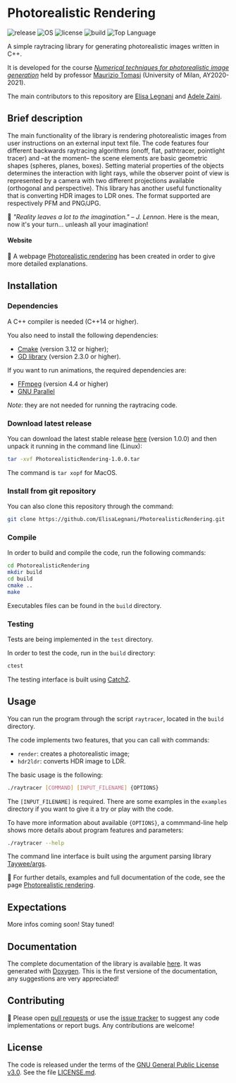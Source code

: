 # Photorealistic Rendering

![release](https://img.shields.io/github/v/release/ElisaLegnani/PhotorealisticRendering)
![OS](https://img.shields.io/badge/OS-Linux%20%7C%20MacOS-yellow)
![license](https://img.shields.io/github/license/ElisaLegnani/PhotorealisticRendering)
![build](https://img.shields.io/github/workflow/status/ElisaLegnani/PhotorealisticRendering/CMake)
![Top Language](https://img.shields.io/github/languages/top/ElisaLegnani/PhotorealisticRendering)


A simple raytracing library for generating photorealistic images written in C++.

It is developed for the course [*Numerical techniques for photorealistic image generation*](https://www.unimi.it/en/education/degree-programme-courses/2021/numerical-tecniques-photorealistic-image-generation) held by professor [Maurizio Tomasi](https://github.com/ziotom78) (University of Milan, AY2020-2021).

The main contributors to this repository are [Elisa Legnani](https://github.com/ElisaLegnani) and [Adele Zaini](https://github.com/adelezaini).

## Brief description

The main functionality of the library is rendering photorealistic images from user instructions on an external input text file. The code features four different backwards raytracing algorithms (onoff, flat, pathtracer, pointlight tracer) and –at the moment– the scene elements are basic geometric shapes (spheres, planes, boxes). Setting material properties of the objects determines the interaction with light rays, while the observer point of view is represented by a camera with two different projections available (orthogonal and perspective).
This library has another useful functionality that is converting HDR images to LDR ones. The format supported are respectively PFM and PNG/JPG.

🌈 *"Reality leaves a lot to the imagination." – J. Lennon*. Here is the mean, now it's your turn... unleash all your imagination!

#### Website 
🔗
A webpage [Photorealistic rendering](https://elisalegnani.github.io/PhotorealisticRendering) has been created in order to give more detailed explanations.


## Installation

### Dependencies

A C++ compiler is needed (C++14 or higher).

You also need to install the following dependencies:
- [Cmake](https://cmake.org/) (version 3.12 or higher);
- [GD library](https://libgd.github.io/) (version 2.3.0 or higher).

If you want to run animations, the required dependencies are:
- [FFmpeg](https://www.ffmpeg.org/) (version 4.4 or higher)
- [GNU Parallel](https://www.gnu.org/software/parallel/)

*Note*: they are not needed for running the raytracing code.

### Download latest release
You can download the latest stable release [here](https://github.com/ElisaLegnani/PhotorealisticRendering/releases/tag/v1.0.0) (version 1.0.0) and then unpack it running in the command line (Linux):

```sh
tar -xvf PhotorealisticRendering-1.0.0.tar
```
The command is ```tar xopf``` for MacOS.

### Install from git repository

You can also clone this repository through the command: 

```sh
git clone https://github.com/ElisaLegnani/PhotorealisticRendering.git
```

### Compile

In order to build and compile the code, run the following commands:

```sh
cd PhotorealisticRendering
mkdir build
cd build
cmake ..
make
```

Executables files can be found in the `build` directory.

### Testing

Tests are being implemented in the `test` directory. 

In order to test the code, run in the `build` directory:

```sh
ctest
```
The testing interface is built using [Catch2](https://github.com/catchorg/Catch2).

## Usage

You can run the program through the script `raytracer`, located in the `build` directory. 

The code implements two features, that you can call with commands:
- `render`: creates a photorealistic image;
- `hdr2ldr`: converts HDR image to LDR.

The basic usage is the following:

```sh
./raytracer [COMMAND] [INPUT_FILENAME] {OPTIONS}

```
The `[INPUT_FILENAME]` is required. There are some examples in the `examples` directory if you want to give it a try or play with the code.

To have more information about available `{OPTIONS}`, a commmand-line help shows more details about program features and parameters:

```sh
./raytracer --help

```

The command line interface is built using the argument parsing library [Taywee/args](https://github.com/Taywee/args).

🔗 For further details, examples and full documentation of the code, see the page [Photorealistic rendering](https://elisalegnani.github.io/PhotorealisticRendering).
  
## Expectations

More infos coming soon! Stay tuned!

## Documentation

The complete documentation of the library is available [here](https://elisalegnani.github.io/PhotorealisticRendering/html/index.html). It was generated with [Doxygen](http://www.doxygen.nl). This is the first versione of the documentation, any suggestions are very appreciated!


## Contributing

🚧 Please open [pull requests](https://github.com/ElisaLegnani/PhotorealisticRendering/pulls) or use the [issue tracker](https://github.com/ElisaLegnani/PhotorealisticRendering/issues) to suggest any code implementations or report bugs. Any contributions are welcome! 

## License

The code is released under the terms of the [GNU General Public License v3.0](https://www.gnu.org/licenses/gpl-3.0.html). See the file [LICENSE.md](https://github.com/ElisaLegnani/PhotorealisticRendering/blob/master/LICENSE.md).
